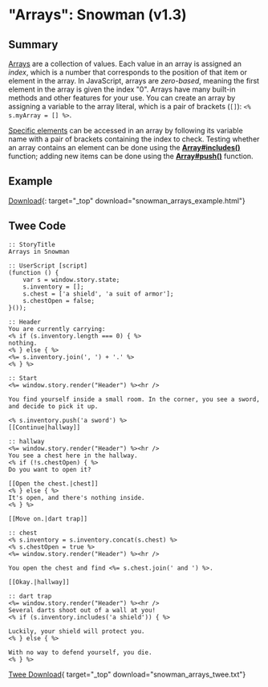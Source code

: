 # "Arrays": Snowman (v1.3)

## Summary

[Arrays](https://developer.mozilla.org/en-US/docs/Web/JavaScript/Reference/Global_Objects/Array) are a collection of values. Each value in an array is assigned an *index*, which is a number that corresponds to the position of that item or element in the array. In JavaScript, arrays are *zero-based*, meaning the first element in the array is given the index "0". Arrays have many built-in methods and other features for your use. You can create an array by assigning a variable to the array literal, which is a pair of brackets (`[]`): `<% s.myArray = [] %>`.

[Specific elements](https://developer.mozilla.org/en-US/docs/Web/JavaScript/Reference/Global_Objects/Array#Accessing_array_elements) can be accessed in an array by following its variable name with a pair of brackets containing the index to check. Testing whether an array contains an element can be done using the **[Array#includes()](https://developer.mozilla.org/en-US/docs/Web/JavaScript/Reference/Global_Objects/Array/includes)** function; adding new items can be done using the **[Array#push()](https://developer.mozilla.org/en-US/docs/Web/JavaScript/Reference/Global_Objects/Array/push)** function.

## Example

[Download](snowman_arrays_example.html){: target="_top" download="snowman_arrays_example.html"}

## Twee Code

```twee
:: StoryTitle
Arrays in Snowman

:: UserScript [script]
(function () {
    var s = window.story.state;
    s.inventory = [];
    s.chest = ['a shield', 'a suit of armor'];
    s.chestOpen = false;
}());

:: Header
You are currently carrying:
<% if (s.inventory.length === 0) { %>
nothing.
<% } else { %>
<%= s.inventory.join(', ') + '.' %>
<% } %>

:: Start
<%= window.story.render("Header") %><hr />

You find yourself inside a small room. In the corner, you see a sword, and decide to pick it up.

<% s.inventory.push('a sword') %>
[[Continue|hallway]]

:: hallway
<%= window.story.render("Header") %><hr />
You see a chest here in the hallway.
<% if (!s.chestOpen) { %>
Do you want to open it?

[[Open the chest.|chest]]
<% } else { %>
It's open, and there's nothing inside.
<% } %>

[[Move on.|dart trap]]

:: chest
<% s.inventory = s.inventory.concat(s.chest) %>
<% s.chestOpen = true %>
<%= window.story.render("Header") %><hr />

You open the chest and find <%= s.chest.join(' and ') %>.

[[Okay.|hallway]]

:: dart trap
<%= window.story.render("Header") %><hr />
Several darts shoot out of a wall at you!
<% if (s.inventory.includes('a shield')) { %>

Luckily, your shield will protect you.
<% } else { %>

With no way to defend yourself, you die.
<% } %>
```

[Twee Download](snowman_arrays_twee.txt){ target="_top" download="snowman_arrays_twee.txt"}
